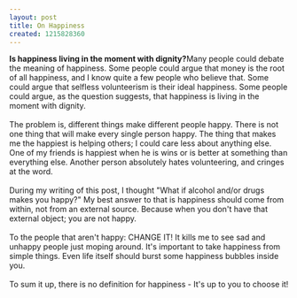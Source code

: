 ```yaml
---
layout: post
title: On Happiness
created: 1215828360
---
```

<p><span style="font-weight: bold;">Is happiness living in the moment with dignity?</span>Many people could debate the meaning of happiness. Some people could argue that money is the root of all happiness, and I know quite a few people who believe that. Some could argue that selfless volunteerism is their ideal happiness. Some people could argue, as the question suggests, that happiness is living in the moment with dignity.<br />
	<br />
	The problem is, different things make different people happy. There is not one thing that will make every single person happy. The thing that makes me the happiest is helping others; I could care less about anything else. One of my friends is happiest when he is wins or is better at something than everything else. Another person absolutely hates volunteering, and cringes at the word.<br />
	<br />
	During my writing of this post, I thought &quot;What if alcohol and/or drugs makes you happy?&quot; My best answer to that is happiness should come from within, not from an external source. Because when you don&#39;t have that external object; you are not happy.<br />
	<br />
	To the people that aren&#39;t happy: CHANGE IT! It kills me to see sad and unhappy people just moping around. It&#39;s important to take happiness from simple things. Even life itself should burst some happiness bubbles inside you.<br />
	<br />
	To sum it up, there is no definition for happiness - It&#39;s up to you to choose it!</p>
